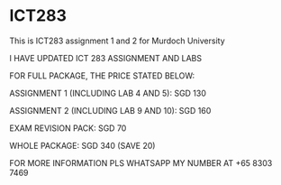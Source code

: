 # ICT283
This is ICT283 assignment 1 and 2 for Murdoch University

I HAVE UPDATED ICT 283 ASSIGNMENT AND LABS

FOR FULL PACKAGE, THE PRICE STATED BELOW:

ASSIGNMENT 1 (INCLUDING LAB 4 AND 5): SGD 130

ASSIGNMENT 2 (INCLUDING LAB 9 AND 10): SGD 160

EXAM REVISION PACK: SGD 70

WHOLE PACKAGE: SGD 340 (SAVE 20)

FOR MORE INFORMATION PLS WHATSAPP MY NUMBER AT +65 8303 7469
